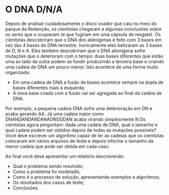 # O DNA D/N/A
Depois de analisar cuidadosamente o disco voador que caiu no meio do parque da Redenção, os cientistas chegaram a algumas conclusões sobre os seres que o ocupavam (e que fugiram em uma cápsula de resgate).
Os cientistas descobriram que o DNA dos alienígenas é feito com 3 bases em vez das 4 bases
do DNA terrestre. Ironicamente eles batizaram as 3 bases de D, N e A. Eles também descobriram que o DNA alienígena sofre mutações que o deterioram com o tempo: duas bases diferentes que estão uma ao lado da outra podem se fundir produzindo a terceira base e criando uma 
cadeia de DNA um pouco menor. Isto acontece de uma forma muito organizada:

* Em uma cadeia de DNA a fusão de bases acontece sempre na dupla de bases diferentes mais à esquerda;
* A nova base criada com a fusão vai ser agregada ao final da cadeia de DNA.

Por exemplo, a pequena cadeia DNA sofre uma deterioração em DN e acaba gerando AA. Já uma cadeia maior como DNANDANDANDANADNDDDAN acaba virando simplesmente N.Os 
cientistas agora perguntam: dada uma cadeia de DNA, qual o tamanho e qual cadeia podem
ser obtidos depois de todas as mutações possíveis?
Você deve escrever um algoritmo capaz de ler as cadeias que os cientistas colocaram em vários arquivos de teste e depois informe o tamanho da menor cadeia que pode ser obtida em  cada caso.

Ao final você deve apresentar um relatório descrevendo:

* Qual o problema sendo resolvido;
* Como o problema foi modelado;
* Como é o processo de solução, apresentando exemplos e algoritmos;
* Os resultados dos casos de teste;
* Conclusões.
